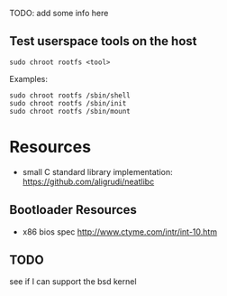 
TODO: add some info here

Test userspace tools on the host
--------------------------------------------------------------------------------
```
sudo chroot rootfs <tool>
```
Examples:
```
sudo chroot rootfs /sbin/shell
sudo chroot rootfs /sbin/init
sudo chroot rootfs /sbin/mount
```

# Resources

* small C standard library implementation: https://github.com/aligrudi/neatlibc

Bootloader Resources
--------------------------------------------------------------------------------
* x86 bios spec http://www.ctyme.com/intr/int-10.htm

TODO
--------------------------------------------------------------------------------
see if I can support the bsd kernel
